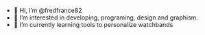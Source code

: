 - 👋 Hi, I’m @fredfrance82
- 👀 I’m interested in developing, programing, design and graphism.
- 🌱 I’m currently learning tools to personalize watchbands


<!---
fredfrance82/fredfrance82 is a ✨ special ✨ repository because its `README.md` (this file) appears on your GitHub profile.
You can click the Preview link to take a look at your changes.
--->
